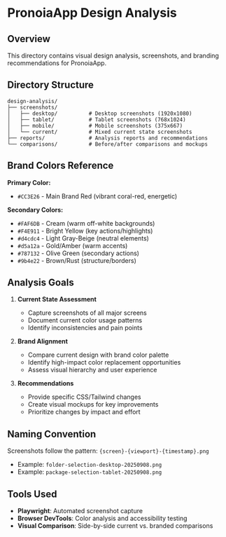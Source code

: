 # PronoiaApp Design Analysis

## Overview
This directory contains visual design analysis, screenshots, and branding recommendations for PronoiaApp.

## Directory Structure

```
design-analysis/
├── screenshots/
│   ├── desktop/          # Desktop screenshots (1920x1080)
│   ├── tablet/           # Tablet screenshots (768x1024)
│   ├── mobile/           # Mobile screenshots (375x667)
│   └── current/          # Mixed current state screenshots
├── reports/              # Analysis reports and recommendations
└── comparisons/          # Before/after comparisons and mockups
```

## Brand Colors Reference

**Primary Color:**
- `#CC3E26` - Main Brand Red (vibrant coral-red, energetic)

**Secondary Colors:**
- `#FAF6DB` - Cream (warm off-white backgrounds)
- `#F4E911` - Bright Yellow (key actions/highlights)  
- `#d4cdc4` - Light Gray-Beige (neutral elements)
- `#d5a12a` - Gold/Amber (warm accents)
- `#787132` - Olive Green (secondary actions)
- `#9b4e22` - Brown/Rust (structure/borders)

## Analysis Goals

1. **Current State Assessment**
   - Capture screenshots of all major screens
   - Document current color usage patterns
   - Identify inconsistencies and pain points

2. **Brand Alignment**
   - Compare current design with brand color palette
   - Identify high-impact color replacement opportunities
   - Assess visual hierarchy and user experience

3. **Recommendations**
   - Provide specific CSS/Tailwind changes
   - Create visual mockups for key improvements
   - Prioritize changes by impact and effort

## Naming Convention

Screenshots follow the pattern: `{screen}-{viewport}-{timestamp}.png`
- Example: `folder-selection-desktop-20250908.png`
- Example: `package-selection-tablet-20250908.png`

## Tools Used

- **Playwright**: Automated screenshot capture
- **Browser DevTools**: Color analysis and accessibility testing
- **Visual Comparison**: Side-by-side current vs. branded comparisons